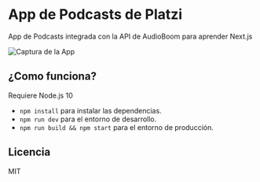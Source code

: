 # App de Podcasts de Platzi

App de Podcasts integrada con la API de AudioBoom para aprender Next.js

![Captura de la App](./.readme-static/captura.png)

## ¿Como funciona?

Requiere Node.js 10

* `npm install` para instalar las dependencias.
* `npm run dev` para el entorno de desarrollo.
* `npm run build && npm start` para el entorno de producción.

## Licencia

MIT